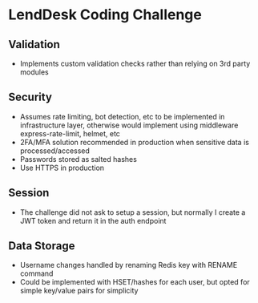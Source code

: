# LendDesk Coding Challenge

## Validation
- Implements custom validation checks rather than relying on 3rd party modules

## Security
- Assumes rate limiting, bot detection, etc to be implemented in infrastructure layer, otherwise would implement using middleware express-rate-limit, helmet, etc
- 2FA/MFA solution recommended in production when sensitive data is processed/accessed
- Passwords stored as salted hashes
- Use HTTPS in production

## Session
- The challenge did not ask to setup a session, but normally I create a JWT token and return it in the auth endpoint

## Data Storage
- Username changes handled by renaming Redis key with RENAME command
- Could be implemented with HSET/hashes for each user, but opted for simple key/value pairs for simplicity